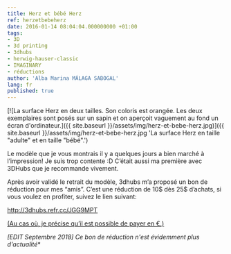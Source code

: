 ```yaml
---
title: Herz et bébé Herz
ref: herzetbebeherz
date: 2016-01-14 08:04:04.000000000 +01:00
tags:
- 3D
- 3d printing
- 3dhubs
- herwig-hauser-classic
- IMAGINARY
- réductions
author: 'Alba Marina MÁLAGA SABOGAL'
lang: fr
published: true
---
```


[![La surface Herz en deux tailles. Son coloris est orangée. Les deux exemplaires sont posés sur un sapin et on aperçoit vaguement au fond un écran d&#39;ordinateur.]({{ site.baseurl }}/assets/img/herz-et-bebe-herz.jpg)]({{ site.baseurl }}/assets/img/herz-et-bebe-herz.jpg 'La surface Herz en taille "adulte" et en taille "bébé".')

Le modèle que je vous montrais il y a quelques jours a bien marché à l’impression! Je suis trop contente :D C’était aussi ma première avec 3DHubs que je recommande vivement.

Après avoir validé le retrait du modèle, 3dhubs m’a proposé un bon de réduction pour mes “amis”. C’est une réduction de 10$ dès 25$ d’achats, si vous voulez en profiter, suivez le lien suivant:

<http://3dhubs.refr.cc/JGG9MPT>

[(Au cas où, je précise qu’il est possible de payer en €.)](http://3dhubs.refr.cc/JGG9MPT)

*[EDIT Septembre 2018] Ce bon de réduction n'est évidemment plus d'actualité**
